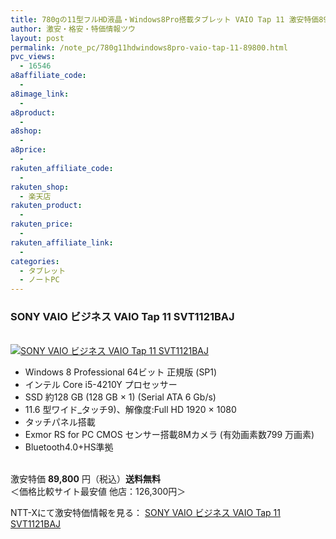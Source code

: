 ```yaml
---
title: 780gの11型フルHD液晶・Windows8Pro搭載タブレット VAIO Tap 11 激安特価89,800円！送料無料！
author: 激安・格安・特価情報ツウ
layout: post
permalink: /note_pc/780g11hdwindows8pro-vaio-tap-11-89800.html
pvc_views:
  - 16546
a8affiliate_code:
  - 
a8image_link:
  - 
a8product:
  - 
a8shop:
  - 
a8price:
  - 
rakuten_affiliate_code:
  - 
rakuten_shop:
  - 楽天店
rakuten_product:
  - 
rakuten_price:
  - 
rakuten_affiliate_link:
  - 
categories:
  - タブレット
  - ノートPC
---
```

### SONY VAIO ビジネス VAIO Tap 11 SVT1121BAJ

<div class="img-bg2 img_L">
  <a href="http://px.a8.net/svt/ejp?a8mat=ZYP6S+8IMA3E+S1Q+BWGDT&#038;a8ejpredirect=http://nttxstore.jp/_II_SN14494514" target="_blank"><br /> <img border="0" alt="SONY VAIO ビジネス VAIO Tap 11 SVT1121BAJ" src="http://i1.wp.com/image.nttxstore.jp/l2_images/S/SN/SN14494514.jpg?w=120" data-recalc-dims="1" /></a>
</div>

<!--more-->

  * Windows 8 Professional 64ビット 正規版 (SP1)
  * インテル Core i5-4210Y プロセッサー
  * SSD 約128 GB (128 GB × 1) (Serial ATA 6 Gb/s)
  * 11.6 型ワイド_タッチ9)、解像度:Full HD 1920 × 1080
  * タッチパネル搭載
  * Exmor RS for PC CMOS センサー搭載8Mカメラ (有効画素数799 万画素)
  * Bluetooth4.0+HS準拠

<br clear="all" />激安特価 <span class="tokka-price"><strong>89,800</strong></span> 円（税込）**送料無料**  
＜価格比較サイト最安値 他店：126,300円＞  
  
NTT-Xにて激安特価情報を見る： <span class="fs150p"><a href="http://px.a8.net/svt/ejp?a8mat=ZYP6S+8IMA3E+S1Q+BWGDT&#038;a8ejpredirect=http://nttxstore.jp/_II_SN14494514" target="_blank">SONY VAIO ビジネス VAIO Tap 11 SVT1121BAJ</a></span>
